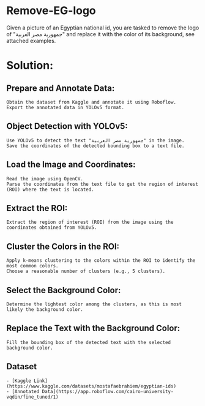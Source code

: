 # Remove-EG-logo
Given a picture of an Egyptian national id, you are tasked to remove the logo of "جمهورية مصر العربية" and replace it with the color of its background, see attached examples.

# Solution:
## Prepare and Annotate Data:
    Obtain the dataset from Kaggle and annotate it using Roboflow.
    Export the annotated data in YOLOv5 format.

## Object Detection with YOLOv5:
    Use YOLOv5 to detect the text "جمهورية مصر العربية" in the image.
    Save the coordinates of the detected bounding box to a text file.

## Load the Image and Coordinates:
    Read the image using OpenCV.
    Parse the coordinates from the text file to get the region of interest (ROI) where the text is located.

## Extract the ROI:
    Extract the region of interest (ROI) from the image using the coordinates obtained from YOLOv5.

## Cluster the Colors in the ROI:
    Apply k-means clustering to the colors within the ROI to identify the most common colors.
    Choose a reasonable number of clusters (e.g., 5 clusters).

## Select the Background Color:
    Determine the lightest color among the clusters, as this is most likely the background color.

## Replace the Text with the Background Color:
    Fill the bounding box of the detected text with the selected background color.
## Dataset
    - [Kaggle Link](https://www.kaggle.com/datasets/mostafaebrahiem/egyptian-ids)
    - [Annotated Data](https://app.roboflow.com/cairo-university-vqdin/fine_tuned/1)
